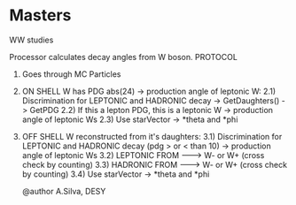 # Masters
WW studies

Processor calculates decay angles from W boson.
PROTOCOL
1) Goes through MC Particles
  
2) ON SHELL W has PDG abs(24) -> production angle of leptonic W:
   2.1) Discrimination for LEPTONIC and HADRONIC decay -> GetDaughters() -> GetPDG 
   2.2) If this a lepton PDG, this is a leptonic W -> production angle of leptonic Ws
   2.3) Use starVector -> *theta and *phi
  
4) OFF SHELL W reconstructed from it's daughters:
   3.1) Discrimination for LEPTONIC and HADRONIC decay (pdg > or < than 10) -> production angle of leptonic Ws
   3.2) LEPTONIC FROM ---> W- or W+ (cross check by counting)
   3.3) HADRONIC FROM ---> W- or W+ (cross check by counting)
   3.4) Use starVector -> *theta and *phi
  
   @author A.Silva, DESY
